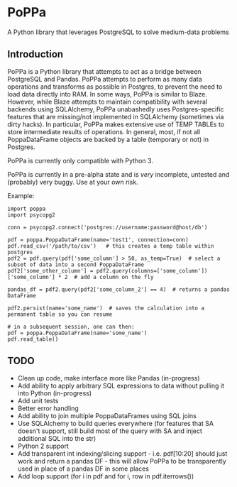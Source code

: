 # PoPPa
A Python library that leverages PostgreSQL to solve medium-data problems

## Introduction

PoPPa is a Python library that attempts to act as a bridge between PostgreSQL and Pandas. PoPPa attempts to perform as many data operations and transforms as possible in Postgres, to prevent the need to load data directly into RAM. In some ways, PoPPa is similar to Blaze. However, while Blaze attempts to maintain compatibility with several backends using SQLAlchemy, PoPPa unabashedly uses Postgres-specific features that are missing/not implemented in SQLAlchemy (sometimes via dirty hacks). In particular, PoPPa makes extensive use of TEMP TABLEs to store intermediate results of operations. In general, most, if not all PoppaDataFrame objects are backed by a table (temporary or not) in Postgres.

PoPPa is currently only compatible with Python 3.

PoPPa is currently in a pre-alpha state and is _very_ incomplete, untested and (probably) very buggy. Use at your own risk.


Example:


    import poppa
    import psycopg2

    conn = psycopg2.connect('postgres://username:password@host/db')

    pdf = poppa.PoppaDataFrame(name='test1', connection=conn)
    pdf.read_csv('/path/to/csv')   # this creates a temp table within postgres
    pdf2 = pdf.query(pdf['some_column'] > 50, as_temp=True)  # select a subset of data into a second PoppaDataFrame
    pdf2['some_other_column'] = pdf2.query(columns=['some_column'])['some_column'] * 2  # add a column on the fly

    pandas_df = pdf2.query(pdf2['some_column_2'] == 4)  # returns a pandas DataFrame
    
    pdf2.persist(name='some_name')  # saves the calculation into a permanent table so you can resume

    # in a subsequent session, one can then:
    pdf = poppa.PoppaDataFrame(name='some_name')
    pdf.read_table()

## TODO

- Clean up code, make interface more like Pandas (in-progress)
- Add ability to apply arbitrary SQL expressions to data without pulling it into Python (in-progress)
- Add unit tests
- Better error handling
- Add ability to join multiple PoppaDataFrames using SQL joins
- Use SQLAlchemy to build queries everywhere (for features that SA doesn't support, still build most of the query with SA and inject additional SQL into the str)
- Python 2 support
- Add transparent int indexing/slicing support - i.e. pdf[10:20] should just work and return a pandas DF - this will allow PoPPa to be transparently used in place of a pandas DF in some places
- Add loop support (for i in pdf and for i, row in pdf.iterrows())
